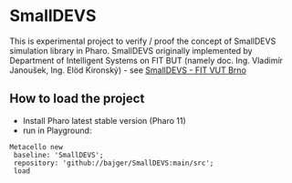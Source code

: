 # SmallDEVS
This is experimental project to verify / proof the concept of SmallDEVS simulation library in Pharo. 
SmallDEVS originally implemented by Department of Intelligent Systems on FIT BUT (namely doc. Ing. Vladimír Janoušek, Ing. Elöd Kironský) - see [SmallDEVS - FIT VUT Brno](http://perchta.fit.vutbr.cz:8000/projekty/10)


## How to load the project
- Install Pharo latest stable version (Pharo 11)
- run in Playground:
```
Metacello new
 baseline: 'SmallDEVS';
 repository: 'github://bajger/SmallDEVS:main/src';
 load
```
